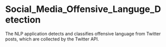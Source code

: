 # Social_Media_Offensive_Languge_Detection
The NLP application detects and classifies offensive language from Twitter posts, which are collected by the Twitter API.
